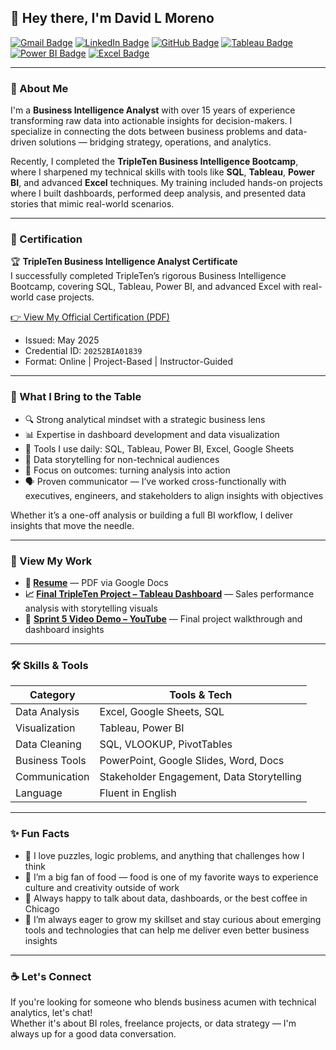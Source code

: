 ## 👋 Hey there, I'm David L Moreno

[![Gmail Badge](https://img.shields.io/badge/-dluis.cpp@gmail.com-c14438?style=flat&logo=Gmail&logoColor=white)](mailto:dluis.cpp@gmail.com) 
[![LinkedIn Badge](https://img.shields.io/badge/-David%20L%20Moreno-blue?style=flat&logo=linkedin&logoColor=white)](https://www.linkedin.com/in/david-l-moreno/)
[![GitHub Badge](https://img.shields.io/badge/-dlmoreno1-grey?style=flat&logo=github&logoColor=white)](https://github.com/dlmoreno1/)
[![Tableau Badge](https://img.shields.io/badge/-Tableau%20Public-E97627?style=flat&logo=Tableau&logoColor=white)](https://public.tableau.com/app/profile/david.moreno7786)
[![Power BI Badge](https://img.shields.io/badge/-Power%20BI-F2C811?style=flat&logo=Power%20BI&logoColor=black)](https://powerbi.microsoft.com/)
[![Excel Badge](https://img.shields.io/badge/-Excel-217346?style=flat&logo=Microsoft%20Excel&logoColor=white)](https://www.microsoft.com/en-us/microsoft-365/excel)

---

### 🧠 About Me

I'm a **Business Intelligence Analyst** with over 15 years of experience transforming raw data into actionable insights for decision-makers. I specialize in connecting the dots between business problems and data-driven solutions — bridging strategy, operations, and analytics.

Recently, I completed the **TripleTen Business Intelligence Bootcamp**, where I sharpened my technical skills with tools like **SQL**, **Tableau**, **Power BI**, and advanced **Excel** techniques. My training included hands-on projects where I built dashboards, performed deep analysis, and presented data stories that mimic real-world scenarios.

---

### 📜 Certification

🏆 **TripleTen Business Intelligence Analyst Certificate**  
I successfully completed TripleTen’s rigorous Business Intelligence Bootcamp, covering SQL, Tableau, Power BI, and advanced Excel with real-world case projects.

[👉 View My Official Certification (PDF)](./David%20Moreno%20-%20TripleTen%20BIA%20Certificate.pdf)

- Issued: May 2025  
- Credential ID: `20252BIA01839`  
- Format: Online | Project-Based | Instructor-Guided

---

### 💼 What I Bring to the Table

- 🔍 Strong analytical mindset with a strategic business lens  
- 📊 Expertise in dashboard development and data visualization  
- 🧰 Tools I use daily: SQL, Tableau, Power BI, Excel, Google Sheets  
- 🧠 Data storytelling for non-technical audiences  
- 🎯 Focus on outcomes: turning analysis into action  
- 🗣️ Proven communicator — I’ve worked cross-functionally with executives, engineers, and stakeholders to align insights with objectives  

Whether it’s a one-off analysis or building a full BI workflow, I deliver insights that move the needle.

---

### 📄 View My Work

- **📂 [Resume](https://docs.google.com/document/d/1FXzp3y5Vu7rkilHS43bBeFtQmn8AJn1ZJc1ViO8naKM/edit?usp=sharing)** — PDF via Google Docs  
- **📈 [Final TripleTen Project – Tableau Dashboard](https://public.tableau.com/app/profile/david.moreno7786/viz/shared/FZSP966T4)** — Sales performance analysis with storytelling visuals  
- 🎥 **[Sprint 5 Video Demo – YouTube](https://www.youtube.com/watch?v=zbeYS2SxjCc)** — Final project walkthrough and dashboard insights

---

### 🛠️ Skills & Tools

| Category            | Tools & Tech                                       |
|---------------------|---------------------------------------------------|
| Data Analysis       | Excel, Google Sheets, SQL                         |
| Visualization       | Tableau, Power BI                                 |
| Data Cleaning       | SQL, VLOOKUP, PivotTables                         |
| Business Tools      | PowerPoint, Google Slides, Word, Docs             |
| Communication       | Stakeholder Engagement, Data Storytelling         |
| Language            | Fluent in English                                 |

---

### ✨ Fun Facts

- 🧩 I love puzzles, logic problems, and anything that challenges how I think  
- 🍝 I’m a big fan of food — food is one of my favorite ways to experience culture and creativity outside of work  
- 💬 Always happy to talk about data, dashboards, or the best coffee in Chicago  
- 🧠 I’m always eager to grow my skillset and stay curious about emerging tools and technologies that can help me deliver even better business insights

---

### ☕ Let's Connect

If you're looking for someone who blends business acumen with technical analytics, let's chat!  
Whether it's about BI roles, freelance projects, or data strategy — I'm always up for a good data conversation.
